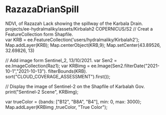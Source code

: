 # RazazaDrianSpill
NDVI, of Razazah Lack showing the spillway of the Karbala Drain.
projects/ee-hydralmaliky/assets/Kirbalah2
COPERNICUS/S2
// Creat a FeatureCollection form Shapfile.   
var KRB = ee.FeatureCollection('users/hydralmaliky/Kirbalah2');
Map.addLayer(KRB);
Map.centerObject(KRB,9);
Map.setCenter(43.89526, 32.69826, 13)

// Add image form Sentinel_2, 13/10/2021. 
var Sen2 = ee.ImageCollection(Raz1);
var KRBimg = ee.Image(Sen2.filterDate("2021-10-1","2021-10-13").
filterBounds(KRB).
sort("CLOUD_COVERAGE_ASSESSMENT").first());

// Display the image of Sentinel-2 on the Shapfile of Karbalah Gov.
print("Sentinel-2 Scene", KRBimg);


var trueColor = {bands: ["B12", "B8A", "B4"], min: 0, max: 3000};
Map.addLayer(KRBimg ,trueColor, "True Color");
